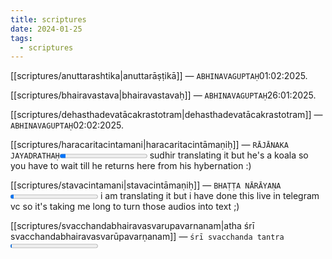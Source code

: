 ```yaml
---
title: scriptures
date: 2024-01-25
tags: 
  - scriptures
---
```


[[scriptures/anuttarashtika|anuttarāṣṭikā]] — `ABHINAVAGUPTAḤ`01:02:2025.

[[scriptures/bhairavastava|bhairavastavaḥ]] — `ABHINAVAGUPTAḤ`26:01:2025.

[[scriptures/dehasthadevatācakrastotram|dehasthadevatācakrastotram]] — `ABHINAVAGUPTAḤ`02:02:2025.

[[scriptures/haracaritacintamani|haracaritacintāmaṇiḥ]] — `RĀJĀNAKA JAYADRATHAḤ`<progress id="file" max="100" value="07">07%</progress> sudhir translating it but he's a koala so you have to wait till he returns here from his hybernation :)

[[scriptures/stavacintamani|stavacintāmaṇiḥ]] — `BHAṬṬA NĀRĀYAṆA`<progress id="file" max="100" value="04">04%</progress> i am translating it but i have done this live in telegram vc so it's taking me long to turn those audios into text ;)

[[scriptures/svacchandabhairavasvarupavarnanam|atha śrī svacchandabhairavasvarūpavarṇanam]] — `śrī svacchanda tantra`<progress id="file" max="100" value="02">02%</progress> 



